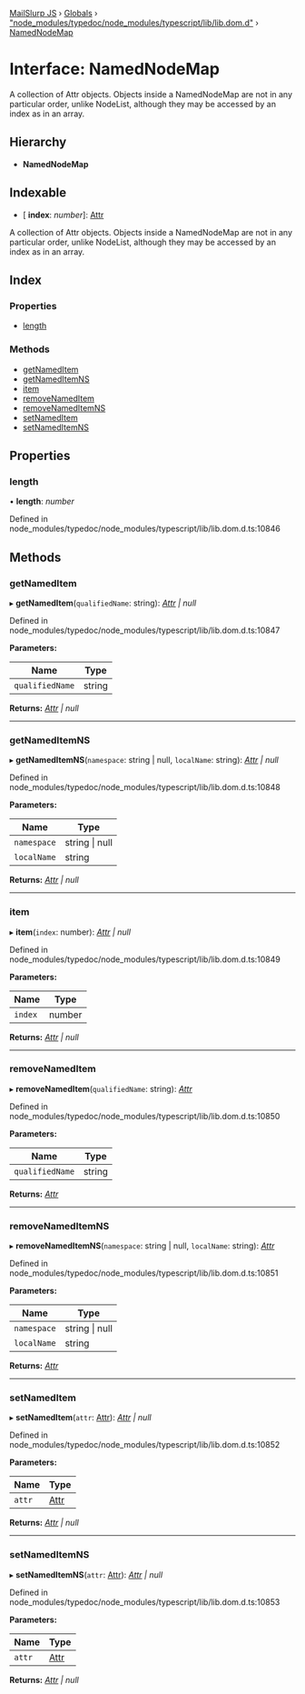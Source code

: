 [MailSlurp JS](../README.md) › [Globals](../globals.md) › ["node_modules/typedoc/node_modules/typescript/lib/lib.dom.d"](../modules/_node_modules_typedoc_node_modules_typescript_lib_lib_dom_d_.md) › [NamedNodeMap](_node_modules_typedoc_node_modules_typescript_lib_lib_dom_d_.namednodemap.md)

# Interface: NamedNodeMap

A collection of Attr objects. Objects inside a NamedNodeMap are not in any particular order, unlike NodeList, although they may be accessed by an index as in an array.

## Hierarchy

* **NamedNodeMap**

## Indexable

* \[ **index**: *number*\]: [Attr](_node_modules_typedoc_node_modules_typescript_lib_lib_dom_d_.attr.md)

A collection of Attr objects. Objects inside a NamedNodeMap are not in any particular order, unlike NodeList, although they may be accessed by an index as in an array.

## Index

### Properties

* [length](_node_modules_typedoc_node_modules_typescript_lib_lib_dom_d_.namednodemap.md#length)

### Methods

* [getNamedItem](_node_modules_typedoc_node_modules_typescript_lib_lib_dom_d_.namednodemap.md#getnameditem)
* [getNamedItemNS](_node_modules_typedoc_node_modules_typescript_lib_lib_dom_d_.namednodemap.md#getnameditemns)
* [item](_node_modules_typedoc_node_modules_typescript_lib_lib_dom_d_.namednodemap.md#item)
* [removeNamedItem](_node_modules_typedoc_node_modules_typescript_lib_lib_dom_d_.namednodemap.md#removenameditem)
* [removeNamedItemNS](_node_modules_typedoc_node_modules_typescript_lib_lib_dom_d_.namednodemap.md#removenameditemns)
* [setNamedItem](_node_modules_typedoc_node_modules_typescript_lib_lib_dom_d_.namednodemap.md#setnameditem)
* [setNamedItemNS](_node_modules_typedoc_node_modules_typescript_lib_lib_dom_d_.namednodemap.md#setnameditemns)

## Properties

###  length

• **length**: *number*

Defined in node_modules/typedoc/node_modules/typescript/lib/lib.dom.d.ts:10846

## Methods

###  getNamedItem

▸ **getNamedItem**(`qualifiedName`: string): *[Attr](_node_modules_typedoc_node_modules_typescript_lib_lib_dom_d_.attr.md) | null*

Defined in node_modules/typedoc/node_modules/typescript/lib/lib.dom.d.ts:10847

**Parameters:**

Name | Type |
------ | ------ |
`qualifiedName` | string |

**Returns:** *[Attr](_node_modules_typedoc_node_modules_typescript_lib_lib_dom_d_.attr.md) | null*

___

###  getNamedItemNS

▸ **getNamedItemNS**(`namespace`: string | null, `localName`: string): *[Attr](_node_modules_typedoc_node_modules_typescript_lib_lib_dom_d_.attr.md) | null*

Defined in node_modules/typedoc/node_modules/typescript/lib/lib.dom.d.ts:10848

**Parameters:**

Name | Type |
------ | ------ |
`namespace` | string &#124; null |
`localName` | string |

**Returns:** *[Attr](_node_modules_typedoc_node_modules_typescript_lib_lib_dom_d_.attr.md) | null*

___

###  item

▸ **item**(`index`: number): *[Attr](_node_modules_typedoc_node_modules_typescript_lib_lib_dom_d_.attr.md) | null*

Defined in node_modules/typedoc/node_modules/typescript/lib/lib.dom.d.ts:10849

**Parameters:**

Name | Type |
------ | ------ |
`index` | number |

**Returns:** *[Attr](_node_modules_typedoc_node_modules_typescript_lib_lib_dom_d_.attr.md) | null*

___

###  removeNamedItem

▸ **removeNamedItem**(`qualifiedName`: string): *[Attr](_node_modules_typedoc_node_modules_typescript_lib_lib_dom_d_.attr.md)*

Defined in node_modules/typedoc/node_modules/typescript/lib/lib.dom.d.ts:10850

**Parameters:**

Name | Type |
------ | ------ |
`qualifiedName` | string |

**Returns:** *[Attr](_node_modules_typedoc_node_modules_typescript_lib_lib_dom_d_.attr.md)*

___

###  removeNamedItemNS

▸ **removeNamedItemNS**(`namespace`: string | null, `localName`: string): *[Attr](_node_modules_typedoc_node_modules_typescript_lib_lib_dom_d_.attr.md)*

Defined in node_modules/typedoc/node_modules/typescript/lib/lib.dom.d.ts:10851

**Parameters:**

Name | Type |
------ | ------ |
`namespace` | string &#124; null |
`localName` | string |

**Returns:** *[Attr](_node_modules_typedoc_node_modules_typescript_lib_lib_dom_d_.attr.md)*

___

###  setNamedItem

▸ **setNamedItem**(`attr`: [Attr](_node_modules_typedoc_node_modules_typescript_lib_lib_dom_d_.attr.md)): *[Attr](_node_modules_typedoc_node_modules_typescript_lib_lib_dom_d_.attr.md) | null*

Defined in node_modules/typedoc/node_modules/typescript/lib/lib.dom.d.ts:10852

**Parameters:**

Name | Type |
------ | ------ |
`attr` | [Attr](_node_modules_typedoc_node_modules_typescript_lib_lib_dom_d_.attr.md) |

**Returns:** *[Attr](_node_modules_typedoc_node_modules_typescript_lib_lib_dom_d_.attr.md) | null*

___

###  setNamedItemNS

▸ **setNamedItemNS**(`attr`: [Attr](_node_modules_typedoc_node_modules_typescript_lib_lib_dom_d_.attr.md)): *[Attr](_node_modules_typedoc_node_modules_typescript_lib_lib_dom_d_.attr.md) | null*

Defined in node_modules/typedoc/node_modules/typescript/lib/lib.dom.d.ts:10853

**Parameters:**

Name | Type |
------ | ------ |
`attr` | [Attr](_node_modules_typedoc_node_modules_typescript_lib_lib_dom_d_.attr.md) |

**Returns:** *[Attr](_node_modules_typedoc_node_modules_typescript_lib_lib_dom_d_.attr.md) | null*
